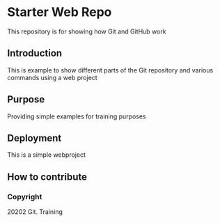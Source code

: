 # Starter Web Repo

This repository is for showing how Git and GitHub work

## Introduction

This is example to show different parts of the Git repository and various commands using a web project

## Purpose

Providing simple examples for training purposes

## Deployment

This is a simple webproject

## How to contribute

### Copyright 
20202 Git. Training
